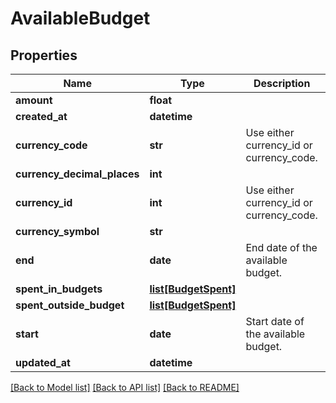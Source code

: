 # AvailableBudget

## Properties
Name | Type | Description | Notes
------------ | ------------- | ------------- | -------------
**amount** | **float** |  | 
**created_at** | **datetime** |  | [optional] 
**currency_code** | **str** | Use either currency_id or currency_code. | [optional] 
**currency_decimal_places** | **int** |  | [optional] 
**currency_id** | **int** | Use either currency_id or currency_code. | [optional] 
**currency_symbol** | **str** |  | [optional] 
**end** | **date** | End date of the available budget. | 
**spent_in_budgets** | [**list[BudgetSpent]**](BudgetSpent.md) |  | [optional] 
**spent_outside_budget** | [**list[BudgetSpent]**](BudgetSpent.md) |  | [optional] 
**start** | **date** | Start date of the available budget. | 
**updated_at** | **datetime** |  | [optional] 

[[Back to Model list]](../README.md#documentation-for-models) [[Back to API list]](../README.md#documentation-for-api-endpoints) [[Back to README]](../README.md)


